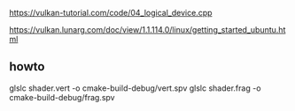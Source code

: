https://vulkan-tutorial.com/code/04_logical_device.cpp

https://vulkan.lunarg.com/doc/view/1.1.114.0/linux/getting_started_ubuntu.html

## howto
glslc shader.vert -o cmake-build-debug/vert.spv
glslc shader.frag -o cmake-build-debug/frag.spv